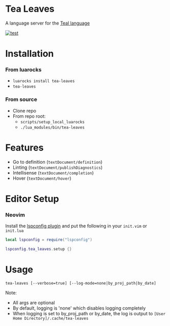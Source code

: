 
# Tea Leaves

A language server for the [Teal language](https://github.com/teal-language/tl)

[![test](https://github.com/svermeulen/tea-leaves/actions/workflows/test.yml/badge.svg)](https://github.com/svermeulen/tea-leaves/actions/workflows/test.yml)

# Installation

### From luarocks

* `luarocks install tea-leaves`
* `tea-leaves`

### From source

* Clone repo
* From repo root: 
  * `scripts/setup_local_luarocks`
  * `./lua_modules/bin/tea-leaves`

# Features

* Go to definition (`textDocument/definition`)
* Linting (`textDocument/publishDiagnostics`)
* Intellisense (`textDocument/completion`)
* Hover (`textDocument/hover`)

# Editor Setup

### Neovim

Install the [lspconfig plugin](https://github.com/neovim/nvim-lspconfig) and put the following in your `init.vim` or `init.lua`

```lua
local lspconfig = require("lspconfig")

lspconfig.tea_leaves.setup {}
```

# Usage

```
tea-leaves [--verbose=true] [--log-mode=none|by_proj_path|by_date]
```

Note:

* All args are optional
* By default, logging is 'none' which disables logging completely
* When logging is set to by_proj_path or by_date, the log is output to `[User Home Directory]/.cache/tea-leaves`

